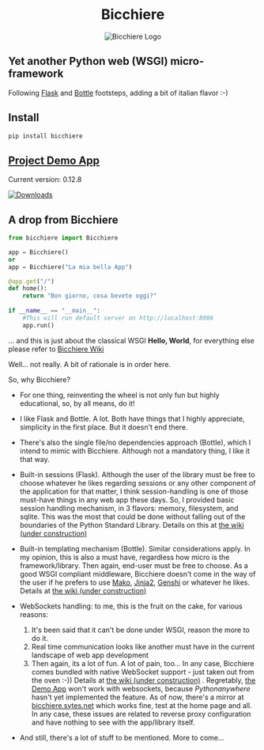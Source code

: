 
<h1 align="center">Bicchiere</h1>


<p align="center"><img title="Un bel bicchiere di Campari" src="https://bicchiere.eu.pythonanywhere.com/static/img/bicchiere-rosso-2.jpg" alt="Bicchiere Logo"/></p>

## Yet another Python web (WSGI) micro-framework

Following [Flask](https://flask.palletsprojects.com/en/2.1.x/) and [Bottle](https://bottlepy.org/docs/dev/) footsteps, adding a bit of italian flavor :-)

## Install  
```bash
pip install bicchiere
```

## [Project Demo App](https://bicchiere.eu.pythonanywhere.com)

Current version: 0.12.8

[![Downloads](https://pepy.tech/badge/bicchiere)](https://pepy.tech/project/bicchiere)

## A drop from Bicchiere

```python
from bicchiere import Bicchiere

app = Bicchiere()
or
app = Bicchiere("La mia bella App")

@app.get("/")
def home():
    return "Bon giorno, cosa bevete oggi?"
    
if __name__ == "__main__":
    #This will run default server on http://localhost:8086
    app.run()
```

... and this is just about the classical WSGI **Hello, World**, for everything else please refer to [Bicchiere Wiki](https://github.com/sandy98/bicchiere/wiki)

Well... not really. A bit of rationale is in order here.

So, why Bicchiere?

- For one thing, reinventing the wheel is not only fun but highly educational, so, by all means, do it!

- I like Flask and Bottle. A lot. Both have things that I highly appreciate, simplicity in the first 
  place. But it doesn't end there.
- There's also the single file/no dependencies approach (Bottle), which I intend to mimic with Bicchiere. Although not a   mandatory thing, I like  it that way. 
- Built-in sessions (Flask). Although the user of the library must be free to choose whatever he likes regarding sessions or any other component of the application for that matter, I think session-handling is one of those must-have things in any web app these days. So, I provided basic session handling mechanism, in 3 flavors: memory, filesystem, and sqlite. This was the most that could be done without falling out of the boundaries of the Python Standard Library. Details on this at [the wiki (under construction)](https://github.com/sandy98/bicchiere/wiki/Bicchiere-session) 
- Built-in templating mechanism (Bottle). Similar considerations apply. In my opinion, this is also a must have, regardless how micro is the framework/library. Then again, end-user must be free to choose. As a good WSGI compliant middleware, Bicchiere doesn't come in the way of the user if he prefers to use [Mako](https://www.makotemplates.org/), [Jinja2](https://jinja.palletsprojects.com/en/3.1.x/), [Genshi](https://genshi.edgewall.org/) or whatever he likes. Details at [the wiki (under construction)](https://github.com/sandy98/bicchiere/wiki/Bicchiere-templates)
- WebSockets handling: to me, this is the fruit on the cake, for various reasons:
    1. It's been said that it can't be done under WSGI, reason the more to do it.
    2. Real time communication looks like another must have in the current landscape of web app development
    3. Then again, its a lot of fun. A lot of pain, too...
In any case, Bicchiere comes bundled with native WebSocket support - just taken out from the oven :-))
Details at [the wiki (under construction)](https://github.com/sandy98/bicchiere/wiki/Bicchiere-Websocket) . Regretably, [the Demo App](https://bicchiere.eu.pythonanywhere.com) won't work with websockets, because *Pythonanywhere* hasn't yet implemented the feature. As of now, there's a mirror at [bicchiere.sytes.net](http://bicchiere.sytes.net:8086) which works fine, test at the home page and all. In any case, these issues are related to reverse proxy configuration and have nothing to see with the app/library itself.
- And still, there's a lot of stuff to be mentioned. More to come...